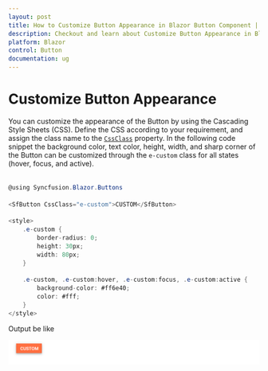 ```yaml
---
layout: post
title: How to Customize Button Appearance in Blazor Button Component | Syncfusion
description: Checkout and learn about Customize Button Appearance in Blazor Button component of Syncfusion, and more details.
platform: Blazor
control: Button
documentation: ug
---
```


# Customize Button Appearance

You can customize the appearance of the Button by using the Cascading Style Sheets (CSS). Define the CSS according to your requirement, and assign the class name to the [`CssClass`](https://help.syncfusion.com/cr/blazor/Syncfusion.Blazor.Buttons.SfButton.html#Syncfusion_Blazor_Buttons_SfButton_CssClass)
property. In the following code snippet the background color, text color, height, width, and sharp corner of the Button can be customized through the `e-custom` class for all states (hover, focus, and active).

```csharp

@using Syncfusion.Blazor.Buttons

<SfButton CssClass="e-custom">CUSTOM</SfButton>

<style>
    .e-custom {
        border-radius: 0;
        height: 30px;
        width: 80px;
    }

    .e-custom, .e-custom:hover, .e-custom:focus, .e-custom:active {
        background-color: #ff6e40;
        color: #fff;
    }
</style>

```

Output be like

![Button Sample](./../images/button-custom.png)